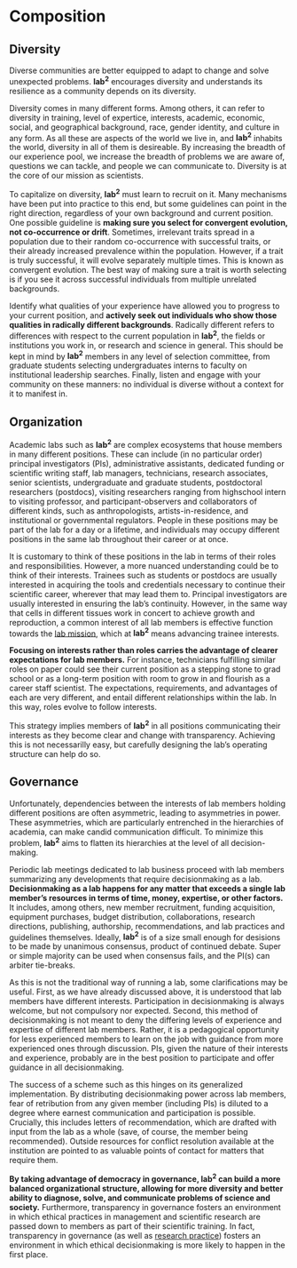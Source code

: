 # Composition

## Diversity

Diverse communities are better equipped to adapt to change and solve unexpected problems. **lab<sup>2</sup>** encourages diversity and understands its resilience as a community depends on its diversity.

Diversity comes in many different forms. Among others, it can refer to diversity in training, level of expertice, interests, academic, economic, social, and geographical background, race, gender identity, and culture in any form. As all these are aspects of the world we live in, and **lab<sup>2</sup>** inhabits the world, diversity in all of them is desireable. By increasing the breadth of our experience pool, we increase the breadth of problems we are aware of, questions we can tackle, and people we can communicate to. Diversity is at the core of our mission as scientists.

To capitalize on diversity, **lab<sup>2</sup>** must learn to recruit on it. Many mechanisms have been put into practice to this end, but some guidelines can point in the right direction, regardless of your own background and current position. One possible guideline is **making sure you select for convergent evolution, not co-occurrence or drift**. Sometimes, irrelevant traits spread in a population due to their random co-occurrence with successful traits, or their already increased prevalence within the population. However, if a trait is truly successful, it will evolve separately multiple times. This is known as convergent evolution. The best way of making sure a trait is worth selecting is if you see it across successful individuals from multiple unrelated backgrounds. 

Identify what qualities of your experience have allowed you to progress to your current position, and **actively seek out individuals who show those qualities in radically different backgrounds**. Radically different refers to differences with respect to the current population in **lab<sup>2</sup>**, the fields or institutions you work in, or research and science in general. This should be kept in mind by **lab<sup>2</sup>** members in any level of selection committee, from graduate students selecting undergraduates interns to faculty on institutional leadership searches. Finally, listen and engage with your community on these manners: no individual is diverse without a context for it to manifest in.

## Organization

Academic labs such as **lab<sup>2</sup>** are complex ecosystems that house members in many different positions. These can include (in no particular order) principal investigators (PIs), administrative assistants, dedicated funding or scientific writing staff, lab managers, technicians, research associates, senior scientists, undergraduate and graduate students, postdoctoral researchers (postdocs), visiting researchers ranging from highschool intern to visiting professor, and participant-observers and collaborators of different kinds, such as anthropologists, artists-in-residence, and institutional or governmental regulators. People in these positions may be part of the lab for a day or a lifetime, and individuals may occupy different positions in the same lab throughout their career or at once.

It is customary to think of these positions in the lab in terms of their roles and responsibilities. However, a more nuanced understanding could be to think of their interests. Trainees such as students or postdocs are usually interested in acquiring the tools and credentials necessary to continue their scientific career, wherever that may lead them to. Principal investigators are usually interested in ensuring the lab’s continuity. However, in the same way that cells in different tissues work in concert to achieve growth and reproduction, a common interest of all lab members is effective function towards the [lab mission](philosophy.md), which at **lab<sup>2</sup>** means advancing trainee interests.

**Focusing on interests rather than roles carries the advantage of clearer expectations for lab members.** For instance, technicians fulfilling similar roles on paper could see their current position as a stepping stone to grad school or as a long-term position with room to grow in and flourish as a career staff scientist. The expectations, requirements, and advantages of each are very different, and entail different relationships within the lab. In this way, roles evolve to follow interests. 

This strategy implies members of **lab<sup>2</sup>** in all positions communicating their interests as they become clear and change with transparency. Achieving this is not necessarilly easy, but carefully designing the lab’s operating structure can help do so.

## Governance

Unfortunately, dependencies between the interests of lab members holding different positions are often asymmetric, leading to asymmetries in power. These asymmetries, which are particularly entrenched in the hierarchies of academia, can make candid communication difficult. To minimize this problem, **lab<sup>2</sup>** aims to flatten its hierarchies at the level of all decision-making.

Periodic lab meetings dedicated to lab business proceed with lab members summarizing any developments that require decisionmaking as a lab. **Decisionmaking as a lab happens for any matter that exceeds a single lab member’s resources in terms of time, money, expertise, or other factors.** It includes, among others, new member recruitment, funding acquisition, equipment purchases, budget distribution, collaborations, research directions, publishing, authorship, recommendations, and lab practices and guidelines themselves. Ideally, **lab<sup>2</sup>** is of a size small enough for desisions to be made by unanimous consensus, product of continued debate. Super or simple majority can be used when consensus fails, and the PI(s) can arbiter tie-breaks.

As this is not the traditional way of running a lab, some clarifications may be useful. First, as we have already discussed above, it is understood that lab members have different interests. Participation in decisionmaking is always welcome, but not compulsory nor expected. Second, this method of decisionmaking is not meant to deny the differing levels of experience and expertise of different lab members. Rather, it is a pedagogical opportunity for less experienced members to learn on the job with guidance from more experienced ones through discussion. PIs, given the nature of their interests and experience, probably are in the best position to participate and offer guidance in all decisionmaking.

The success of a scheme such as this hinges on its generalized implementation. By distributing decisionmaking power across lab members, fear of retribution from any given member (including PIs) is diluted to a degree where earnest communication and participation is possible. Crucially, this includes letters of recommendation, which are drafted with input from the lab as a whole (save, of course, the member being recommended). Outside resources for conflict resolution available at the institution are pointed to as valuable points of contact for matters that require them.

**By taking advantage of democracy in governance, lab<sup>2</sup> can build a more balanced organizational structure, allowing for more diversity and better ability to diagnose, solve, and communicate problems of science and society.** Furthermore, transparency in governance fosters an environment in which ethical practices in management and scientific research are passed down to members as part of their scientific training. In fact, transparency in governance (as well as [research practice](metabolism.md)) fosters an environment in which ethical decisionmaking is more likely to happen in the first place.
